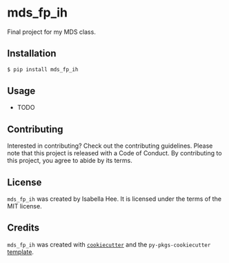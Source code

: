 # mds_fp_ih

Final project for my MDS class.

## Installation

```bash
$ pip install mds_fp_ih
```

## Usage

- TODO

## Contributing

Interested in contributing? Check out the contributing guidelines. Please note that this project is released with a Code of Conduct. By contributing to this project, you agree to abide by its terms.

## License

`mds_fp_ih` was created by Isabella Hee. It is licensed under the terms of the MIT license.

## Credits

`mds_fp_ih` was created with [`cookiecutter`](https://cookiecutter.readthedocs.io/en/latest/) and the `py-pkgs-cookiecutter` [template](https://github.com/py-pkgs/py-pkgs-cookiecutter).
